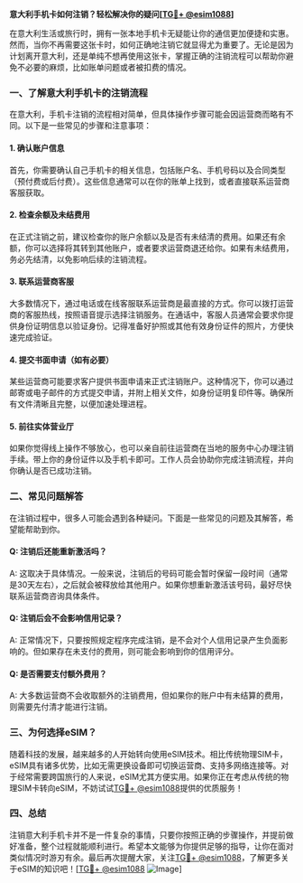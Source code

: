 **意大利手机卡如何注销？轻松解决你的疑问[[TG💪+ @esim1088](https://t.me/s/esim1088)]**

在意大利生活或旅行时，拥有一张本地手机卡无疑能让你的通信更加便捷和实惠。然而，当你不再需要这张卡时，如何正确地注销它就显得尤为重要了。无论是因为计划离开意大利，还是单纯不想再使用这张卡，掌握正确的注销流程可以帮助你避免不必要的麻烦，比如账单问题或者被扣费的情况。

### 一、了解意大利手机卡的注销流程

在意大利，手机卡注销的流程相对简单，但具体操作步骤可能会因运营商而略有不同。以下是一些常见的步骤和注意事项：

#### 1. 确认账户信息
首先，你需要确认自己手机卡的相关信息，包括账户名、手机号码以及合同类型（预付费或后付费）。这些信息通常可以在你的账单上找到，或者直接联系运营商客服获取。

#### 2. 检查余额及未结费用
在正式注销之前，建议检查你的账户余额以及是否有未结清的费用。如果还有余额，你可以选择将其转到其他账户，或者要求运营商退还给你。如果有未结费用，务必先结清，以免影响后续的注销流程。

#### 3. 联系运营商客服
大多数情况下，通过电话或在线客服联系运营商是最直接的方式。你可以拨打运营商的客服热线，按照语音提示选择注销服务。在通话中，客服人员通常会要求你提供身份证明信息以验证身份。记得准备好护照或其他有效身份证件的照片，方便快速完成验证。

#### 4. 提交书面申请（如有必要）
某些运营商可能要求客户提供书面申请来正式注销账户。这种情况下，你可以通过邮寄或电子邮件的方式提交申请，并附上相关文件，如身份证明复印件等。确保所有文件清晰且完整，以便加速处理进程。

#### 5. 前往实体营业厅
如果你觉得线上操作不够放心，也可以亲自前往运营商在当地的服务中心办理注销手续。带上你的身份证件以及手机卡即可。工作人员会协助你完成注销流程，并向你确认是否已成功注销。

### 二、常见问题解答

在注销过程中，很多人可能会遇到各种疑问。下面是一些常见的问题及其解答，希望能帮助到你。

#### Q: 注销后还能重新激活吗？
A: 这取决于具体情况。一般来说，注销后的号码可能会暂时保留一段时间（通常是30天左右），之后就会被释放给其他用户。如果你想重新激活该号码，最好尽快联系运营商咨询具体条件。

#### Q: 注销后会不会影响信用记录？
A: 正常情况下，只要按照规定程序完成注销，是不会对个人信用记录产生负面影响的。但如果存在未支付的费用，则可能会影响到你的信用评分。

#### Q: 是否需要支付额外费用？
A: 大多数运营商不会收取额外的注销费用，但如果你的账户中有未结算的费用，则需要先付清才能进行注销。

### 三、为何选择eSIM？

随着科技的发展，越来越多的人开始转向使用eSIM技术。相比传统物理SIM卡，eSIM具有诸多优势，比如无需更换设备即可切换运营商、支持多网络连接等。对于经常需要跨国旅行的人来说，eSIM尤其方便实用。如果你正在考虑从传统的物理SIM卡转向eSIM，不妨试试[TG💪+ @esim1088](https://t.me/s/esim1088)提供的优质服务！

### 四、总结

注销意大利手机卡并不是一件复杂的事情，只要你按照正确的步骤操作，并提前做好准备，整个过程就能顺利进行。希望本文能够为你提供足够的指导，让你在面对类似情况时游刃有余。最后再次提醒大家，关注[TG💪+ @esim1088](https://t.me/s/esim1088)，了解更多关于eSIM的知识吧！[[TG💪+ @esim1088](https://t.me/s/esim1088) ![Image](https://i.postimg.cc/4NQfJmqS/Snipaste-2025-05-13-00-14-12.png)]
